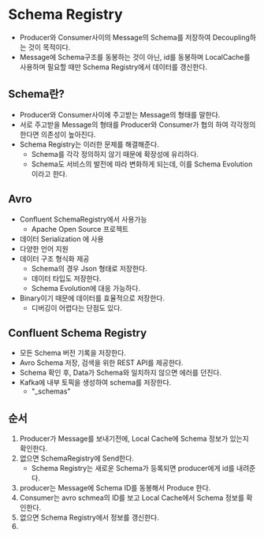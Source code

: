 # Schema Registry
- Producer와 Consumer사이의 Message의 Schema를 저장하여 Decoupling하는 것이 목적이다.
- Message에 Schema구조를 동봉하는 것이 아닌, id를 동봉하며 LocalCache를 사용하며 필요할 때만 Schema Registry에서 데이터를 갱신한다.

## Schema란?
- Producer와 Consumer사이에 주고받는 Message의 형태를 말한다.
- 서로 주고받을 Message의 형태를 Producer와 Consumer가 협의 하여 각각정의한다면 의존성이 높아진다.
- Schema Registry는 이러한 문제를 해결해준다.
  - Schema를 각각 정의하지 않기 때문에 확장성에 유리하다.
  - Schema도 서비스의 발전에 따라 변화하게 되는데, 이를 Schema Evolution이라고 한다.


## Avro
- Confluent SchemaRegistry에서 사용가능
  - Apache Open Source 프로젝트
- 데이터 Serialization 에 사용
- 다양한 언어 지원
- 데이터 구조 형식화 제공 
  - Schema의 경우 Json 형태로 저장한다.
  - 데이터 타입도 저장한다.
  - Schema Evolution에 대응 가능하다.
- Binary이기 때문에 데이터를 효율적으로 저장한다.
  - 디버깅이 어렵다는 단점도 있다.


## Confluent Schema Registry
- 모든 Schema 버전 기록을 저장한다.
- Avro Schema 저장, 검색을 위한 REST API를 제공한다.
- Schema 확인 후, Data가 Schema와 일치하지 않으면 에러를 던진다.
- Kafka에 내부 토픽을 생성하여 schema를 저장한다.
  - "_schemas"


## 순서
1. Producer가 Message를 보내기전에, Local Cache에 Schema 정보가 있는지 확인한다.
2. 없으면 SchemaRegistry에 Send한다.
   - Schema Registry는 새로운 Schema가 등록되면 producer에게 id를 내려준다.
3. producer는 Message에 Schema ID를 동봉해서 Produce 한다.
4. Consumer는 avro schmea의 ID를 보고 Local Cache에서 Schema 정보를 확인한다.
5. 없으면 Schema Registry에서 정보를 갱신한다.
6. 